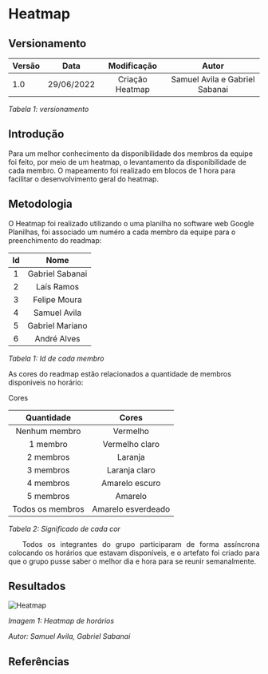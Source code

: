 # Heatmap

## Versionamento

| Versão | Data       |   Modificação   |             Autor              |
| ------ | ---------- | :-------------: | :----------------------------: |
| 1.0    | 29/06/2022 | Criação Heatmap | Samuel Avila e Gabriel Sabanai |

_Tabela 1: versionamento_

## Introdução

Para um melhor conhecimento da disponibilidade dos membros da equipe foi feito, por meio de um heatmap, o levantamento da disponibilidade de cada membro. O mapeamento foi realizado em blocos de 1 hora para facilitar o desenvolvimento geral do heatmap.

## Metodologia

O Heatmap foi realizado utilizando o uma planilha no software web Google Planilhas, foi associado um numéro a cada membro da equipe para o preenchimento do readmap:

| Id  |      Nome       |
| :-: | :-------------: |
|  1  | Gabriel Sabanai |
|  2  |   Laís Ramos    |
|  3  |  Felipe Moura   |
|  4  |  Samuel Avila   |
|  5  | Gabriel Mariano |
|  6  |   André Alves   |

_Tabela 1: Id de cada membro_

As cores do readmap estão relacionados a quantidade de membros disponiveis no horário:

Cores

|    Quantidade    |       Cores        |
| :--------------: | :----------------: |
|  Nenhum membro   |      Vermelho      |
|     1 membro     |   Vermelho claro   |
|    2 membros     |      Laranja       |
|    3 membros     |   Laranja claro    |
|    4 membros     |   Amarelo escuro   |
|    5 membros     |      Amarelo       |
| Todos os membros | Amarelo esverdeado |

_Tabela 2: Significado de cada cor_

<p align="justify">&emsp;&emsp;Todos os integrantes do grupo participaram de forma assíncrona colocando os horários que estavam disponíveis, e o artefato foi criado para que o grupo pusse saber o melhor dia e hora para se reunir semanalmente.</p>

## Resultados

![Heatmap](../assets/)

_Imagem 1: Heatmap de horários_

_Autor: Samuel Avila, Gabriel Sabanai_

## Referências
